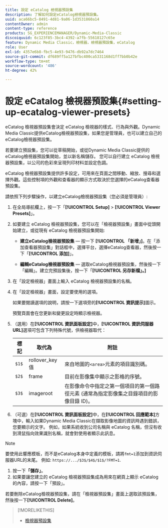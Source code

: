 ```yaml
---
title: 設定 eCatalog 檢視器預設集
description: 了解如何設定eCatalog檢視器預設集。
uuid: aca66bc5-8491-4d81-9a06-1d3531860a14
contentOwner: admin
content-type: reference
products: SG_EXPERIENCEMANAGER/Dynamic-Media-Classic
discoiquuid: 6c123f85-3bc4-4392-a7fb-55618127c65e
feature: Dynamic Media Classic，檢視器，檢視器預設集，eCatalog
role: User
exl-id: 4357e6b8-fbc5-4e93-9476-db92a7dc7464
source-git-commit: df689ff5a127bfbc400ca5331168d1ff7bb0b42e
workflow-type: tm+mt
source-wordcount: '486'
ht-degree: 42%

---
```


# 設定 eCatalog 檢視器預設集{#setting-up-ecatalog-viewer-presets}

eCatalog 檢視器預設集會決定 eCatalog 檢視器的樣式、行為與外觀。Dynamic Media Classic提供eCatalog檢視器預設集，如果您是管理員，也可以建立自己的eCatalog檢視器預設集。

若要建立預設集，您可以從草稿開始，或從Dynamic Media Classic提供的eCatalog檢視器預設集開始，並以新名稱儲存。 您可以自行建立 eCatalog 檢視器預設集，以公司的色彩來呈現列印材料並設定色調。

eCatalog 檢視器預設集提供許多設定，可用來在頁面之間移動、縮放、搜尋和選擇外觀。這些控制項的外觀和查看器的顯示方式取決於您選擇的eCatalog查看器預設集。

請依照下列步驟操作，以建立eCatalog檢視器預設集（您必須是管理員）:

1. 在全局導航欄上，按一下「**[!UICONTROL Setup]** > **[!UICONTROL Viewer Presets]**」。
1. 如要建立 eCatalog 檢視器預設集，您可以在「檢視器預設集」畫面中從頭開始建立，或從現有 eCatalog 檢視器預設集開始:

   * **建立eCatalog檢視器預設集**  — 按一下 **[!UICONTROL 「新增」]**。在「添加查看器預設集」對話框中，選擇平台，選擇eCatalog查看器，然後按一下「**[!UICONTROL 添加]**」。

   * **編輯eCatalog檢視器預設集**  — 選取eCatalog檢視器預設集，然後按一下「編輯」。建立完預設集後，按一下「**[!UICONTROL 另存新檔」。]**

1. 在「設定檢視器」畫面上輸入 eCatalog 檢視器預設集的名稱。
1. 在「設定檢視器」畫面，設定要使用的選項。

   如果要閱讀選項的說明，請按一下選項旁的&#x200B;**[!UICONTROL 資訊提示]**&#x200B;圖示。

   預覽頁面會在您更新和變更設定時顯示檢視器。

1. （選用）在&#x200B;**[!UICONTROL 資訊面板設定]**&#x200B;中，**[!UICONTROL 資訊伺服器URL]**&#x200B;選項可包含下列特殊代號，供檢視器取代：

   | 標記 | 取代為 | 附註 |
   |--- |--- |--- |
   | `$1$` | rollover_key 值 | 來自地圖的`<area>`元素的項目識別碼。 |
   | `$2$` | frame | 目前在影像集中顯示之影格的序號。 |
   | `$3$` | imageroot | 在影像命令中指定之第一個項目的第一個路徑元素 (通常為指定影像集之目錄項目的影像目錄 ID)。 |

1. （可選）在&#x200B;**[!UICONTROL 資訊面板設定]**&#x200B;中，在&#x200B;**[!UICONTROL 回應範本]**&#x200B;方塊中，輸入如果Dynamic Media Classic在擷取影像地圖的資訊時遇到錯誤，您要顯示的文字。 例如，如果系統收到公司名稱與 eCatalog 名稱，但沒有收到滑鼠指向效果識別名稱，就會對使用者顯示此訊息。

>[!NOTE]
>
>要使用此響應模板，而不是eCatalog本身中定義的模板，請將`fmt=1`添加到資訊伺服器URL的末尾。 例如: `https://.../$3$/$4$/$1$/?FMT=1`.

1. 按一下&#x200B;**「儲存」**。
1. 如果要讓您建立的 eCatalog 檢視器預設集成為用來在網頁上顯示 eCatalog 的內容，請按一下「預設」。

若要刪除eCatalog檢視器預設集，請在「檢視器預設集」畫面上選取該預設集，然後按一下&#x200B;**[!UICONTROL Delete]**。

>[!MORELIKETHIS]
>
>* [檢視器預設集](application-setup.md#viewer_presets)

